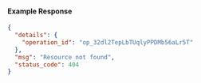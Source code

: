 <!-- Code generated for API Clients. DO NOT EDIT. -->

#### Example Response

```json
{
  "details": {
    "operation_id": "op_32dl2TepLbTUqlyPPDMb56aLr5T"
  },
  "msg": "Resource not found",
  "status_code": 404
}
```
